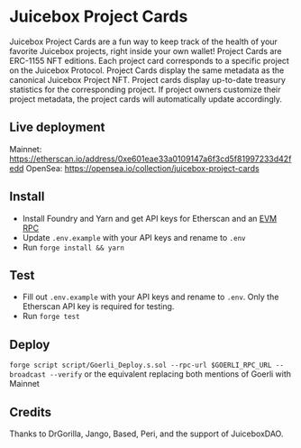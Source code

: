 # Juicebox Project Cards

Juicebox Project Cards are a fun way to keep track of the health of your favorite Juicebox projects, right inside your own wallet! Project Cards are ERC-1155 NFT editions. Each project card corresponds to a specific project on the Juicebox Protocol. Project Cards display the same metadata as the canonical Juicebox Project NFT. Project cards display up-to-date treasury statistics for the corresponding project. If project owners customize their project metadata, the project cards will automatically update accordingly.

## Live deployment
Mainnet: https://etherscan.io/address/0xe601eae33a0109147a6f3cd5f81997233d42fedd
OpenSea: https://opensea.io/collection/juicebox-project-cards

## Install
- Install Foundry and Yarn and get API keys for Etherscan and an [EVM RPC](https://ethereumnodes.com/)
- Update `.env.example` with your API keys and rename to `.env`
- Run `forge install && yarn`

## Test
- Fill out `.env.example` with your API keys and rename to `.env`. Only the Etherscan API key is required for testing.
- Run `forge test`

## Deploy
`forge script script/Goerli_Deploy.s.sol --rpc-url $GOERLI_RPC_URL --broadcast --verify` or the equivalent replacing both mentions of Goerli with Mainnet

## Credits
Thanks to DrGorilla, Jango, Based, Peri, and the support of JuiceboxDAO.